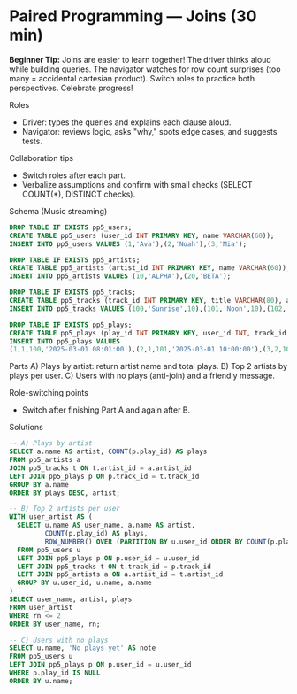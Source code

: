 # Paired Programming — Joins (30 min)

**Beginner Tip:** Joins are easier to learn together! The driver thinks aloud while building queries. The navigator watches for row count surprises (too many = accidental cartesian product). Switch roles to practice both perspectives. Celebrate progress!

Roles
- Driver: types the queries and explains each clause aloud.
- Navigator: reviews logic, asks "why," spots edge cases, and suggests tests.

Collaboration tips
- Switch roles after each part.
- Verbalize assumptions and confirm with small checks (SELECT COUNT(*), DISTINCT checks).

Schema (Music streaming)
```sql
DROP TABLE IF EXISTS pp5_users;
CREATE TABLE pp5_users (user_id INT PRIMARY KEY, name VARCHAR(60));
INSERT INTO pp5_users VALUES (1,'Ava'),(2,'Noah'),(3,'Mia');

DROP TABLE IF EXISTS pp5_artists;
CREATE TABLE pp5_artists (artist_id INT PRIMARY KEY, name VARCHAR(60));
INSERT INTO pp5_artists VALUES (10,'ALPHA'),(20,'BETA');

DROP TABLE IF EXISTS pp5_tracks;
CREATE TABLE pp5_tracks (track_id INT PRIMARY KEY, title VARCHAR(80), artist_id INT);
INSERT INTO pp5_tracks VALUES (100,'Sunrise',10),(101,'Noon',10),(102,'Moon',20);

DROP TABLE IF EXISTS pp5_plays;
CREATE TABLE pp5_plays (play_id INT PRIMARY KEY, user_id INT, track_id INT, played_at DATETIME);
INSERT INTO pp5_plays VALUES
(1,1,100,'2025-03-01 08:01:00'),(2,1,101,'2025-03-01 10:00:00'),(3,2,102,'2025-03-02 11:30:00');
```

Parts
A) Plays by artist: return artist name and total plays.
B) Top 2 artists by plays per user.
C) Users with no plays (anti-join) and a friendly message.

Role-switching points
- Switch after finishing Part A and again after B.

Solutions
```sql
-- A) Plays by artist
SELECT a.name AS artist, COUNT(p.play_id) AS plays
FROM pp5_artists a
JOIN pp5_tracks t ON t.artist_id = a.artist_id
LEFT JOIN pp5_plays p ON p.track_id = t.track_id
GROUP BY a.name
ORDER BY plays DESC, artist;

-- B) Top 2 artists per user
WITH user_artist AS (
  SELECT u.name AS user_name, a.name AS artist,
         COUNT(p.play_id) AS plays,
         ROW_NUMBER() OVER (PARTITION BY u.user_id ORDER BY COUNT(p.play_id) DESC) AS rn
  FROM pp5_users u
  LEFT JOIN pp5_plays p ON p.user_id = u.user_id
  LEFT JOIN pp5_tracks t ON t.track_id = p.track_id
  LEFT JOIN pp5_artists a ON a.artist_id = t.artist_id
  GROUP BY u.user_id, u.name, a.name
)
SELECT user_name, artist, plays
FROM user_artist
WHERE rn <= 2
ORDER BY user_name, rn;

-- C) Users with no plays
SELECT u.name, 'No plays yet' AS note
FROM pp5_users u
LEFT JOIN pp5_plays p ON p.user_id = u.user_id
WHERE p.play_id IS NULL
ORDER BY u.name;
```
